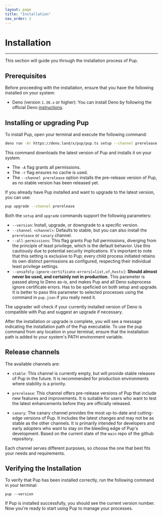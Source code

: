 ```yaml
---
layout: page
title: "Installation"
nav_order: 2
---
```


# Installation

---

This section will guide you through the installation process of Pup.

## Prerequisites

Before proceeding with the installation, ensure that you have the following installed on your system:

- Deno (version `1.30.x` or higher): You can install Deno by following the official Deno [instructions](https://deno.com/manual/getting_started/installation).

## Installing or upgrading Pup

To install Pup, open your terminal and execute the following command:

```bash
deno run -Ar https://deno.land/x/pup/pup.ts setup --channel prerelease
```

This command downloads the latest version of Pup and installs it on your system.

- The `-A` flag grants all permissions.
- The `-r` flag ensures no cache is used.
- The `--channel prerelease` option installs the pre-release version of Pup, as no stable version has been released yet.

If you already have Pup installed and want to upgrade to the latest version, you can use:

```bash
pup upgrade --channel prerelease
```

Both the `setup` and `upgrade` commands support the following parameters:

- `--version`: Install, upgrade, or downgrade to a specific version.
- `--channel <channel>`: Defaults to stable, but you can also install the `prerelease` or `canary` channel.
- `--all-permissions`: This flag grants Pup full permissions, diverging from the principle of least privilege, which is the default behavior. Use this cautiously due to potential security
  implications. It's important to note that this setting is exclusive to Pup; every child process initiated retains its own distinct permissions as configured, respecting their individual least
  privilege settings.
- `--unsafely-ignore-certificate-errors[=list,of,hosts]`: **Should almost never be used, and certainly not in production.** This parameter is passed along to Deno as-is, and makes Pup and all Deno
  subprocess ignore certificate errors. Has to be speficied on both setup and upgrade. It is better to pass this parameter to selected processes using the command in `pup.json` if you really need it.

The upgrader will check if your currently installed version of Deno is compatible with Pup and suggest an upgrade if necessary.

After the installation or upgrade is complete, you will see a message indicating the installation path of the Pup executable. To use the pup command from any location in your terminal, ensure that the
installation path is added to your system's PATH environment variable.

## Release channels

The available channels are:

- `stable`: This channel is currently empty, but will provide stable releases of Pup in the future. It is recommended for production environments where stability is a priority.

- `prerelease`: This channel offers pre-release versions of Pup that include new features and improvements. It is suitable for users who want to test the latest enhancements before they are officially
  released.

- `canary`: The canary channel provides the most up-to-date and cutting-edge versions of Pup. It includes the latest changes and may not be as stable as the other channels. It is primarily intended
  for developers and early adopters who want to stay on the bleeding edge of Pup's development. Based on the current state of the `main` repo of the github repository.

Each channel serves different purposes, so choose the one that best fits your needs and requirements.

## Verifying the Installation

To verify that Pup has been installed correctly, run the following command in your terminal:

```
pup --version
```

If Pup is installed successfully, you should see the current version number. Now you're ready to start using Pup to manage your processes.
